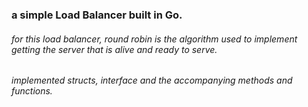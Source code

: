 ### a simple Load Balancer built in Go.
###### for this load balancer, round robin is the algorithm used to implement getting the server that is alive and ready to serve.
###### implemented structs, interface and the accompanying methods and functions.